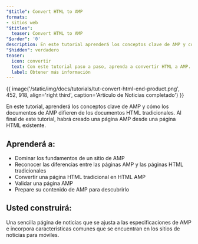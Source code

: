 ```yaml
---
"$title": Convert HTML to AMP
formats:
- sitios web
"$titles":
  teaser: Convert HTML to AMP
"$order": '0'
description: En este tutorial aprenderá los conceptos clave de AMP y como los documentos AMP difieren de los documentos HTML tradicionales. Al final de este tutorial
"$hidden": verdadero
teaser:
  icon: convertir
  text: Con este tutorial paso a paso, aprenda a convertir HTML a AMP.
  label: Obtener más información
---
```


{{ image('/static/img/docs/tutorials/tut-convert-html-end-product.png', 452, 918, align='right third', caption='Artículo de Noticias completado') }}

En este tutorial, aprenderá los conceptos clave de AMP y cómo los documentos de AMP difieren de los documentos HTML tradicionales. Al final de este tutorial, habrá creado una página AMP desde una página HTML existente.

## Aprenderá a:

- Dominar los fundamentos de un sitio de AMP
- Reconocer las diferencias entre las páginas AMP y las páginas HTML tradicionales
- Convertir una página HTML tradicional en HTML AMP
- Validar una página AMP
- Prepare su contenido de AMP para descubrirlo

## Usted construirá:

Una sencilla página de noticias que se ajusta a las especificaciones de AMP e incorpora características comunes que se encuentran en los sitios de noticias para móviles.
